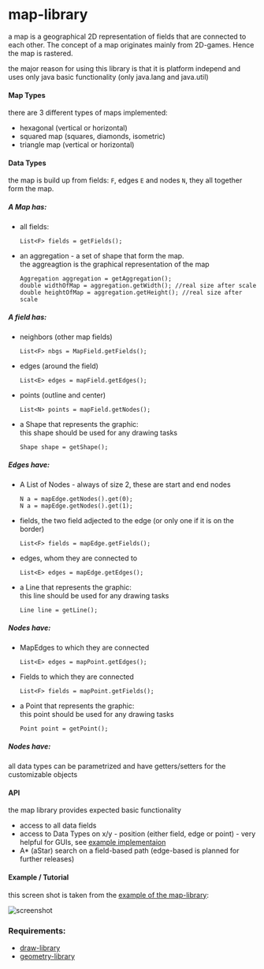 # map-library

a map is a geographical 2D representation of fields that are connected to each other. The concept of a map originates mainly from 2D-games. Hence the map is rastered.

the major reason for using this library is that it is platform independ and uses only java basic functionality (only java.lang and java.util)

#### Map Types
there are 3 different types of maps implemented:
 + hexagonal (vertical or horizontal)
 + squared map (squares, diamonds, isometric)
 + triangle map (vertical or horizontal)
 
#### Data Types
the map is build up from fields: ```F```, edges ```E``` and nodes ```N```, they all together form the map.

##### A Map has:
  + all fields:
    ```
    List<F> fields = getFields();
    ```
  + an aggregation - a set of shape that form the map.<br>
    the aggreagtion is the graphical representation of the map
    ```
    Aggregation aggregation = getAggregation();
    double widthOfMap = aggregation.getWidth(); //real size after scale
    double heightOfMap = aggregation.getHeight(); //real size after scale
    ```
##### A field has:
  + neighbors (other map fields)<br>
    ```
    List<F> nbgs = MapField.getFields();
    ```
 + edges (around the field) <br>
    ```
    List<E> edges = mapField.getEdges();
    ```
 + points (outline and center)<br>
    ```
    List<N> points = mapField.getNodes();
    ```
  + a Shape that represents the graphic:<br>
    this shape should be used for any drawing tasks
    ```
    Shape shape = getShape();
    ```



##### Edges have:
 + A List of Nodes - always of size 2, these are start and end nodes<br>
   ```
   N a = mapEdge.getNodes().get(0);
   N a = mapEdge.getNodes().get(1);
   ```
 + fields, the two field adjected to the edge (or only one if it is on the border)
   ```
   List<F> fields = mapEdge.getFields();
   ```
 + edges, whom they are connected to
   ```
   List<E> edges = mapEdge.getEdges();
   ```
 + a Line that represents the graphic:<br>
   this line should be used for any drawing tasks
   ```
   Line line = getLine();
   ```
##### Nodes have:
 + MapEdges to which they are connected
   ```
   List<E> edges = mapPoint.getEdges();
   ```
 + Fields to which they are connected
   ```
   List<F> fields = mapPoint.getFields();
   ```
 + a Point that represents the graphic:<br>
   this point should be used for any drawing tasks
   ```
   Point point = getPoint();
   ```
##### Nodes have:
all data types can be parametrized and have getters/setters for the customizable objects
 
#### API
 the map library provides expected basic functionality 
 + access to all data fields
 + access to Data Types on x/y - position (either field, edge or point) - very helpful for GUIs, see [example implementaion](https://github.com/martinFrank/map-library-demo)
 + A* (aStar) search on a field-based path (edge-based is planned for further releases)

#### Example / Tutorial
this screen shot is taken from the [example of the map-library](https://github.com/martinFrank/map-library-demo):

![screenshot](https://user-images.githubusercontent.com/33021138/32279466-1fc971ca-bf19-11e7-8a17-2ba9f1ad5a71.png)

### Requirements:
 + [draw-library](https://github.com/martinFrank/draw-library)
 + [geometry-library](https://github.com/martinFrank/geometry-library)

